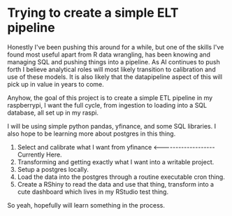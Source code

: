 # Trying to create a simple ELT pipeline

Honestly I've been pushing this around for a while, but one of the skills I've found most useful apart from R data wrangling, has been knowing and managing SQL and pushing things into a pipeline. 
As AI continues to push forth I believe analytical roles will most likely transition to calibration and use of these models. It is also likely that the datapipeline aspect of this
will pick up in value in years to come.

Anyhow, the goal of this project is to create a simple ETL pipeline in my raspberrypi, I want the full cycle, from ingestion to loading into a SQL database, all set up in my raspi. 

I will be using simple python pandas, yfinance, and some SQL libraries. I also hope to be learning more about postgres in this thing. 

1. Select and calibrate what I want from yfinance <------------------- Currently Here.
2. Transforming and getting exactly what I want into a writable project. 
3. Setup a postgres locally. 
4. Load the data into the postgres through a routine executable cron thing. 
5. Create a RShiny to read the data and use that thing, transform into a cute dashboard which lives in my RStudio test thing. 

So yeah, hopefully will learn something in the process. 





